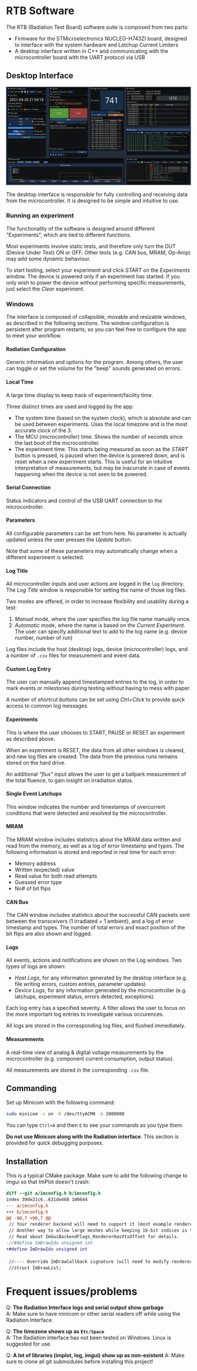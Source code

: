 # RTB Software

The RTB (Radiation Test Board) software suite is composed from two parts:
- Firmware for the STMicroelectronics NUCLEO-H743ZI board, designed to interface with the system hardware and Latchup Current Limiters
- A desktop interface written in C++ and communicating with the microcontroller board with the UART protocol via USB

## Desktop Interface
![Screenshot](docs/screenshot.png)

The desktop interface is responsible for fully controlling and receiving data from the microcontroller. It is designed to be simple and intuitive to use.

### Running an experiment
The functionality of the software is designed around different "Experiments", which are tied to different functions.

Most experiments involve static tests, and therefore only turn the DUT (Device Under Test) ON or OFF.
Other tests (e.g. CAN bus, MRAM, Op-Amp) may add some dynamic behaviour.

To start testing, select your experiment and click _START_ on the _Experiments_ window. The device is powered only if an experiment has started. If you only wish to power the device without performing specific measurements, just select the _Clear_ experiment.

### Windows

The interface is composed of collapsible, movable and resizable windows, as described in the following sections. The window configuration is persistent after program restarts, so you can feel free to configure the app to meet your workflow.


#### Radiation Configuration
Generic information and options for the program. Among others, the user can toggle or set the volume for the "beep" sounds generated on errors.

#### Local Time
A large time display to keep track of experiment/facility time.

Three distinct times are used and logged by the app:
- The system time (based on the system clock), which is absolute and can be used between experiments. Uses the local timezone and is the most accurate clock of the 3.
- The MCU (microcontroller) time. Shows the number of seconds since the last boot of the microcontroller.
- The experiment time. This starts being measured as soon as the _START_ button is pressed, is paused when the device is powered down, and is reset when a new experiment starts. This is useful for an intuitive interpretation of measurements, but may be inacurrate in case of events happening when the device is not seen to be powered.

#### Serial Connection
Status indicators and control of the USB UART connection to the microcontroller.

#### Parameters
All configurable parameters can be set from here. No parameter is actually updated unless the user presses the _Update_ button.

Note that some of these parameters may automatically change when a different experiment is selected.

#### Log Title
All microcontroller inputs and user actions are logged in the `log` directory. The _Log Title_ window is responsible for setting the name of those log files.

Two modes are offered, in order to increase flexibility and usability during a test:
1. _Manual_ mode, where the user specifies the log file name manually once.
2. _Automatic_ mode, where the name is based on the _Current Experiment_. The user can specify additional text to add to the log name (e.g. device number, number of run)

Log files include the host (desktop) logs, device (microcontroller) logs, and a number of `.csv` files for measurement and event data.

#### Custom Log Entry
The user can manually append timestamped entries to the log, in order to mark events or milestones during testing without having to mess with paper.

A number of _shortcut buttons_ can be set using _Ctrl+Click_ to provide quick access to common log messages.

#### Experiments
This is where the user chooses to START, PAUSE or RESET an experiment as described above.

When an experiment is RESET, the data from all other windows is cleared, and new log files are created. The data from the previous runs remains stored on the hard drive.

An additional _"flux"_ input allows the user to get a ballpark measurement of the total fluence, to gain insight on irradiation status.

#### Single Event Latchups
This window indicates the number and timestamps of overcurrent conditions that were detected and resolved by the microcontroller.

#### MRAM

The MRAM window includes statistics about the MRAM data written and read from the memory, as well as a log of error timestamp and types. The following information is stored and reported in real time for each error:
- Memory address
- Written (expected) value
- Read value for both read attempts
- Guessed error type
- No# of bit flips

#### CAN Bus
The CAN window includes statistics about the successful CAN packets sent between the transceivers (1 irradiated + 1 ambient), and a log of error timestamp and types. The number of total errors and exact position of the bit flips are also shown and logged.

#### Logs
All events, actions and notifications are shown on the Log windows. Two types of logs are shown:
- _Host Logs_, for any information generated by the desktop interface (e.g. file writing errors, custom entries, parameter updates)
- _Device Logs_, for any information generated by the microcontroller (e.g. latchups, experiment status, errors detected, exceptions).

Each log entry has a specified severity. A filter allows the user to focus on the more important log entries to investigate various occurences.

All logs are stored in the corresponding log files, and flushed immediately.

#### Measurements
A real-time view of analog & digital voltage measurements by the microcontroller (e.g. component current consumption, output status).

All measurements are stored in the corresponding `.csv` file.

## Commanding

Set up Minicom with the following command:
```bash
sudo minicom -c on -D /dev/ttyACM0 -b 2000000
```

You can type `Ctrl+A` and then `E` to see your commands as you type them.

**Do not use Minicom along with the Radiation interface**. This section is provided for quick debugging purposes.

## Installation
This is a typical CMake package. Make sure to add the following change to imgui so that ImPlot doesn't crash:
```patch
diff --git a/imconfig.h b/imconfig.h
index 39de21c6..631de460 100644
--- a/imconfig.h
+++ b/imconfig.h
@@ -90,7 +90,7 @@
 // Your renderer backend will need to support it (most example renderer backends support both 16/32-bit indices).
 // Another way to allow large meshes while keeping 16-bit indices is to handle ImDrawCmd::VtxOffset in your renderer.
 // Read about ImGuiBackendFlags_RendererHasVtxOffset for details.
-//#define ImDrawIdx unsigned int
+#define ImDrawIdx unsigned int
 
 //---- Override ImDrawCallback signature (will need to modify renderer backends accordingly)
 //struct ImDrawList;
```

# Frequent issues/problems
Q: **The Radiation Interface logs and serial output show garbage**  
A: Make sure to have minicom or other serial readers off while using the Radiation Interface.

Q: **The timezone shows up as `Etc/Space`**  
A: The Radiation Interface has not been tested on Windows. Linux is suggested for use.

Q: **A lot of libraries (implot, log, imgui) show up as non-existent**
A: Make sure to clone all git submodules before installing this project!
